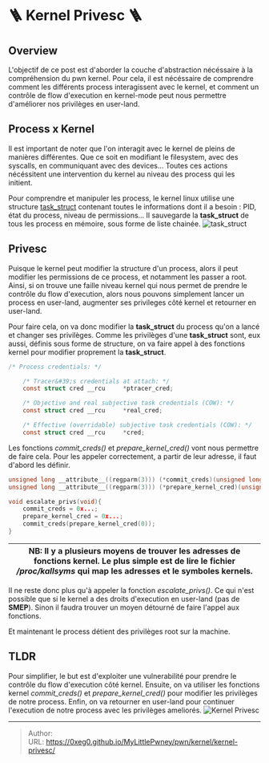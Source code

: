 # 🪜 Kernel Privesc 🪜

## Overview

L&#39;objectif de ce post est d&#39;aborder la couche d&#39;abstraction nécéssaire à la compréhension du pwn kernel.
Pour cela, il est nécéssaire de comprendre comment les différents process interagissent avec le kernel, et comment un contrôle de flow d&#39;execution en kernel-mode peut nous permettre d&#39;améliorer nos privilèges en user-land.
## Process x Kernel
Il est important de noter que l&#39;on interagit avec le kernel de pleins de manières différentes. Que ce soit en modifiant le filesystem, avec des syscalls, en communiquant avec des devices...
Toutes ces actions nécéssitent une intervention du kernel au niveau des process qui les initient.

Pour comprendre et manipuler les process, le kernel linux utilise une structure [task_struct](https://github.com/torvalds/linux/blob/master/include/linux/sched.h#L748) contenant toutes le informations dont il a besoin : PID, état du process, niveau de permissions...
Il sauvegarde la **task_struct** de tous les process en mémoire, sous forme de liste chainée.
![task_struct](/MyLittlePwney/images/task_struct.png)
## Privesc
Puisque le kernel peut modifier la structure d&#39;un process, alors il peut modifier les permissions de ce process, et notamment les passer a root.
Ainsi, si on trouve une faille niveau kernel qui nous permet de prendre le contrôle du flow d&#39;execution, alors nous pouvons simplement lancer un process en user-land, augmenter ses privileges côté kernel et retourner en user-land.

Pour faire cela, on va donc modifier la **task_struct** du process qu&#39;on a lancé et changer ses privilèges. Comme les privilèges d&#39;une **task_struct** sont, eux aussi, définis sous forme de structure, on va faire appel à des fonctions kernel pour modifier proprement la **task_struct**.
```c title:/linux/sched.h#L1062
/* Process credentials: */

	/* Tracer&#39;s credentials at attach: */
	const struct cred __rcu		*ptracer_cred;

	/* Objective and real subjective task credentials (COW): */
	const struct cred __rcu		*real_cred;

	/* Effective (overridable) subjective task credentials (COW): */
	const struct cred __rcu		*cred;

```

Les fonctions *commit_creds()* et *prepare_kernel_cred()* vont nous permettre de faire cela.
Pour les appeler correctement, a partir de leur adresse, il faut d&#39;abord les définir.

```c title:exploit.c
unsigned long __attribute__((regparm(3))) (*commit_creds)(unsigned long cred);
unsigned long __attribute__((regparm(3))) (*prepare_kernel_cred)(unsigned long cred);

void escalate_privs(void){
	commit_creds = 0x...;
	prepare_kernel_cred = 0x...;
	commit_creds(prepare_kernel_cred(0));
}
```

| NB: Il y a plusieurs moyens de trouver les adresses de fonctions kernel. Le plus simple est de lire le fichier */proc/kallsyms* qui map les adresses et le symboles kernels. |
| --- |

II ne reste donc plus qu&#39;à appeler la fonction *escalate_privs()*. Ce qui n&#39;est possible que si le kernel a des droits d&#39;execution en user-land (pas de **SMEP**). Sinon il faudra trouver un moyen détourné de faire l&#39;appel aux fonctions.

Et maintenant le process détient des privilèges root sur la machine.

## TLDR
Pour simplifier, le but est d&#39;exploiter une vulnerabilité pour prendre le contrôle du flow d&#39;execution côté kernel. Ensuite, on va utiliser les fonctions kernel *commit_creds()* et *prepare_kernel_cred()* pour modifier les privilèges de notre process. Enfin, on va retourner en user-land pour continuer l&#39;execution de notre process avec les privilèges ameliorés.
![Kernel Privesc](/MyLittlePwney/images/kernel_privesc.png)

---

> Author:   
> URL: https://0xeg0.github.io/MyLittlePwney/pwn/kernel/kernel-privesc/  

